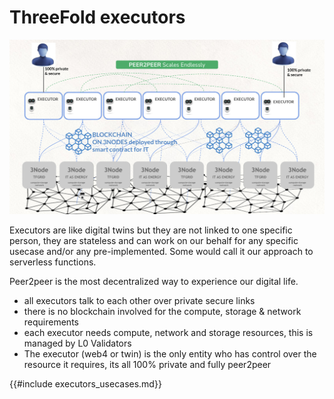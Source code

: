 
# ThreeFold executors

![](img/executor_arch1_.jpg)

Executors are like digital twins but they are not linked to one specific person, they are stateless and can work on our behalf for any specific usecase and/or any pre-implemented. Some would call it our approach to serverless functions.

Peer2peer is the most decentralized way to experience our digital life.

- all executors talk to each other over private secure links
- there is no blockchain involved for the compute, storage & network requirements
- each executor needs compute, network and storage resources, this is managed by L0 Validators
- The executor (web4 or twin) is the only entity who has control over the resource it requires, its all 100% private and fully peer2peer


{{#include executors_usecases.md}}